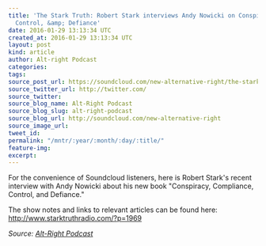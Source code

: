 ```yaml
---
title: 'The Stark Truth: Robert Stark interviews Andy Nowicki on Conspiracy, Compliance,
  Control, &amp; Defiance'
date: 2016-01-29 13:13:34 UTC
created_at: 2016-01-29 13:13:34 UTC
layout: post
kind: article
author: Alt-right Podcast
categories: 
tags: 
source_post_url: https://soundcloud.com/new-alternative-right/the-stark-truth-robert-stark-interviews-andy-nowicky-on-conspiracy-compliance-control-defiance
source_twitter_url: http://twitter.com/
source_twitter: 
source_blog_name: Alt-Right Podcast
source_blog_slug: alt-right-podcast
source_blog_url: http://soundcloud.com/new-alternative-right
source_image_url: 
tweet_id: 
permalink: "/mntr/:year/:month/:day/:title/"
feature-img: 
excerpt: 
---
```

For the convenience of Soundcloud listeners, here is Robert Stark's recent interview with Andy Nowicki about his new book "Conspiracy, Compliance, Control, and Defiance." 

The show notes and links to relevant articles can be found here: http://www.starktruthradio.com/?p=1969<div class="">
    <i>Source: <a href="http://soundcloud.com/new-alternative-right">Alt-Right Podcast</a></i>
</div>
